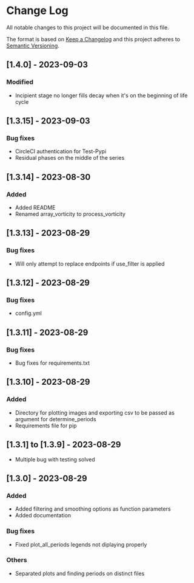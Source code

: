 # Change Log

All notable changes to this project will be documented in this file.

The format is based on [Keep a Changelog](http://keepachangelog.com/)
and this project adheres to [Semantic Versioning](http://semver.org/).

## [1.4.0] - 2023-09-03

### Modified

- Incipient stage no longer fills decay when it's on the beginning of life cycle

## [1.3.15] - 2023-09-03

### Bug fixes

- CircleCI authentication for Test-Pypi
- Residual phases on the middle of the series

## [1.3.14] - 2023-08-30

### Added

- Added README
- Renamed array_vorticity to process_vorticity

## [1.3.13] - 2023-08-29

### Bug fixes

- Will only attempt to replace endpoints if use_filter is applied

## [1.3.12] - 2023-08-29

### Bug fixes

- config.yml

## [1.3.11] - 2023-08-29

### Bug fixes

- Bug fixes for requirements.txt

## [1.3.10] - 2023-08-29

### Added

- Directory for plotting images and exporting csv to be passed as argument for determine_periods
- Requirements file for pip

## [1.3.1] to [1.3.9] - 2023-08-29

- Multiple bug with testing solved

## [1.3.0] - 2023-08-29

### Added

- Added filtering and smoothing options as function parameters
- Added documentation

### Bug fixes

- Fixed plot_all_periods legends not diplaying properly

### Others

- Separated plots and finding periods on distinct files
